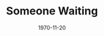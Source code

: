 ---
title: Someone Waiting
date: 1970-11-20
closing_date: 1970-12-05
layout: productions
featured_image: 
image_caption:
image_credit:
playbill:
category:
Theatre: Theatre Jacksonville
Venue: Little Theatre
cast:
  John Nedlow: Bill Petry
  Miss Lennie: Ellen Black
  Martin: Ron Speegle
  Vera Nedlow: Carolyn Courreges
  Hilda: Mary Ellen Wofford
  Fenn : Bruce Herbert
  Mrs. Danecourt: Martha Wynn
  A Neighbor: Mary Coyle
crew:
  Director: Robert Knowles
  Technical Director: Ham Waddell
  Stage Manager: Douglas Thomas
  Assistant Stage Manager: Lloyd Jeffords
  Lighting: 
    - Lloyd Jeffords
    - Don DuClose
  Sound:
    - Dee McMillin
    - Roberta Quattlebaum
  Set Construction:
    - Don DuClose
    - Rick Henderson
    - Lloyd Jeffords
    - Ben Miller
    - Doris Minton
    - Ken Moody
    - Ann Muller
    - Roberta Quattlebaum
    - Walter Quattlebaum
    - Dick Wiezell
  Properties: Mary Coyle
  Costumes: Gert Berman
  Make-up: Marshall Grauer
  Publicity:
    - Beatrice Quigg
    - Diane Somerville
  Box Office: Ann Dubow
orchestra:
external_links:
---